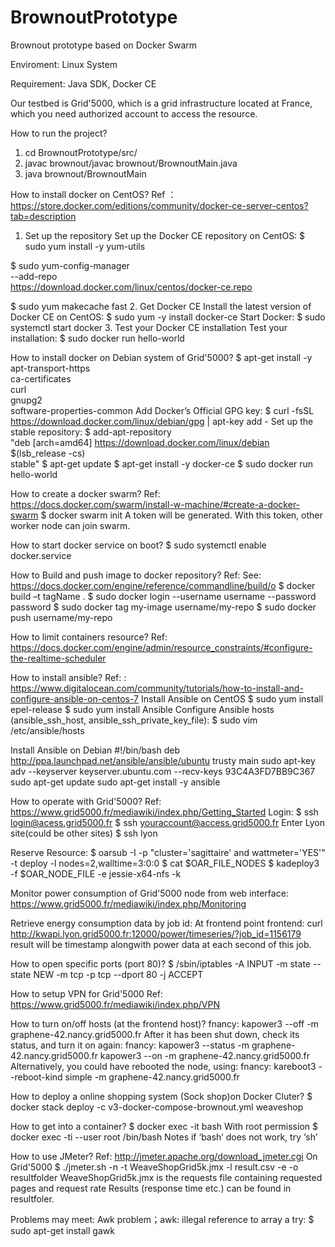 # BrownoutPrototype
Brownout prototype based on Docker Swarm


Enviroment: Linux System

Requirement: Java SDK, Docker CE

Our testbed is Grid'5000, which is a grid infrastructure located at France, which you need authorized account to access the resource.

How to run the project?
1. cd BrownoutPrototype/src/
2. javac brownout/javac brownout/BrownoutMain.java
3. java brownout/BrownoutMain
>

How to install docker on CentOS?
Ref ：https://store.docker.com/editions/community/docker-ce-server-centos?tab=description
1. Set up the repository
Set up the Docker CE repository on CentOS:
$ sudo yum install -y yum-utils

$ sudo yum-config-manager \
    --add-repo \
    https://download.docker.com/linux/centos/docker-ce.repo

$ sudo yum makecache fast
2. Get Docker CE
Install the latest version of Docker CE on CentOS:
$ sudo yum -y install docker-ce
Start Docker:
$ sudo systemctl start docker
3. Test your Docker CE installation
Test your installation:
$ sudo docker run hello-world





How to install docker on Debian system of Grid'5000?
$ apt-get install -y \
     apt-transport-https \
     ca-certificates \
     curl \
     gnupg2 \
     software-properties-common
Add Docker’s Official GPG key:
$ curl -fsSL https://download.docker.com/linux/debian/gpg | apt-key add -
Set up the stable repository:
$ add-apt-repository \
   "deb [arch=amd64] https://download.docker.com/linux/debian \
   $(lsb_release -cs) \
   stable"
$ apt-get update
$ apt-get install -y docker-ce
$ sudo docker run hello-world





How to create a docker swarm?
Ref: https://docs.docker.com/swarm/install-w-machine/#create-a-docker-swarm
$ docker swarm init
A token will be generated. With this token, other worker node can join swarm.

How to start docker service on boot?
$ sudo systemctl enable docker.service





How to Build and push image to docker repository?
Ref: See: https://docs.docker.com/engine/reference/commandline/build/o
$ docker build –t tagName .
$ sudo docker login --username username --password password
$ sudo docker tag my-image username/my-repo
$ sudo docker push username/my-repo





How to limit containers resource?
Ref: https://docs.docker.com/engine/admin/resource_constraints/#configure-the-realtime-scheduler





How to install ansible?
Ref: : https://www.digitalocean.com/community/tutorials/how-to-install-and-configure-ansible-on-centos-7
Install Ansible on CentOS
$ sudo yum install epel-release
$ sudo yum install Ansible
Configure Ansible hosts (ansible_ssh_host, ansible_ssh_private_key_file):
$ sudo vim /etc/ansible/hosts

Install Ansible on Debian
#!/bin/bash
deb http://ppa.launchpad.net/ansible/ansible/ubuntu trusty main
sudo apt-key adv --keyserver keyserver.ubuntu.com --recv-keys 93C4A3FD7BB9C367
sudo apt-get update
sudo apt-get install -y ansible 





How to operate with Grid'5000?
Ref: https://www.grid5000.fr/mediawiki/index.php/Getting_Started
Login:
$ ssh login@acess.grid5000.fr
$ ssh youraccount@access.grid5000.fr
Enter Lyon site(could be other sites)
$ ssh lyon

Reserve Resource:
$ oarsub -I -p "cluster='sagittaire' and wattmeter='YES'" -t deploy -l nodes=2,walltime=3:0:0
$ cat $OAR_FILE_NODES
$ kadeploy3 -f $OAR_NODE_FILE -e jessie-x64-nfs -k

Monitor power consumption of Grid'5000 node from web interface:
https://www.grid5000.fr/mediawiki/index.php/Monitoring


Retrieve energy consumption data by job id:
At frontend point
frontend: curl http://kwapi.lyon.grid5000.fr:12000/power/timeseries/?job_id=1156179
result will be timestamp alongwith power data at each second of this job.






How to open specific ports (port 80)?
$ /sbin/iptables -A INPUT -m state --state NEW -m tcp -p tcp --dport 80 -j ACCEPT






How to setup VPN for Grid'5000
Ref: https://www.grid5000.fr/mediawiki/index.php/VPN





How to turn on/off hosts (at the frontend host)?
	fnancy:	kapower3 --off -m graphene-42.nancy.grid5000.fr
After it has been shut down, check its status, and turn it on again:
	fnancy:	kapower3 --status -m graphene-42.nancy.grid5000.fr
kapower3 --on -m graphene-42.nancy.grid5000.fr
Alternatively, you could have rebooted the node, using:
	fnancy:	kareboot3 --reboot-kind simple -m graphene-42.nancy.grid5000.fr




How to deploy a online shopping system (Sock shop)on Docker Cluter?
$ docker stack deploy -c v3-docker-compose-brownout.yml weaveshop





How to get into a container?
$ docker exec -it <mycontainer> bash
With root permission
$ docker exec -ti --user root <container-id> /bin/bash
Notes if ‘bash’ does not work, try ‘sh’




How to use JMeter?
Ref: http://jmeter.apache.org/download_jmeter.cgi
On Grid'5000
$ ./jmeter.sh -n -t WeaveShopGrid5k.jmx -l result.csv -e -o resultfolder
WeaveShopGrid5k.jmx	is the requests file containing requested pages and request rate
Results (response time etc.) can be found in resultfoler.






Problems may meet:
Awk problem；awk: illegal reference to array a
try:
$ sudo apt-get install gawk


